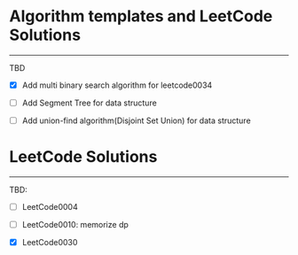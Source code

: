 # Algorithm templates and LeetCode Solutions
------

TBD
-[x] Add multi binary search algorithm for leetcode0034
-[ ] Add Segment Tree for data structure
-[ ] Add union-find algorithm(Disjoint Set Union) for data structure


# LeetCode Solutions
------
TBD:

-[ ] LeetCode0004 

-[ ] LeetCode0010: memorize dp

-[x] LeetCode0030